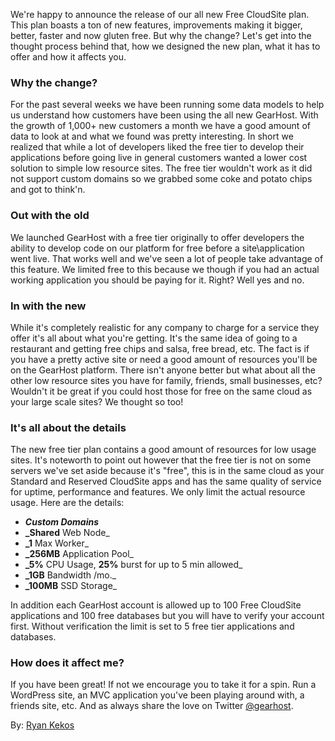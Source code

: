 We're happy to announce the release of our all new Free CloudSite plan. This plan boasts a ton of new features, improvements making it bigger, better, faster and now gluten free. But why the change? Let's get into the thought process behind that, how we designed the new plan, what it has to offer and how it affects you.

### Why the change?
For the past several weeks we have been running some data models to help us understand how customers have been using the all new GearHost. With the growth of 1,000+ new customers a month we have a good amount of data to look at and what we found was pretty interesting. In short we realized that while a lot of developers liked the free tier to develop their applications before going live in general customers wanted a lower cost solution to simple low resource sites. The free tier wouldn't work as it did not support custom domains so we grabbed some coke and potato chips and got to think'n.

### Out with the old
We launched GearHost with a free tier originally to offer developers the ability to develop code on our platform for free before a site\application went live. That works well and we've seen a lot of people take advantage of this feature. We limited free to this because we though if you had an actual working application you should be paying for it. Right? Well yes and no.

### In with the new
While it's completely realistic for any company to charge for a service they offer it's all about what you're getting. It's the same idea of going to a restaurant and getting free chips and salsa, free bread, etc. The fact is if you have a pretty active site or need a good amount of resources you'll be on the GearHost platform. There isn't anyone better but what about all the other low resource sites you have for family, friends, small businesses, etc? Wouldn't it be great if you could host those for free on the same cloud as your large scale sites? We thought so too!

### It's all about the details
The new free tier plan contains a good amount of resources for low usage sites. It's noteworth to point out however that the free tier is not on some servers we've set aside because it's "free", this is in the same cloud as your Standard and Reserved CloudSite apps and has the same quality of service for uptime, performance and features. We only limit the actual resource usage. Here are the details:

- **_Custom Domains_**
- **_Shared** Web Node_
- **_1** Max Worker_
- **_256MB** Application Pool_
- **_5%** CPU Usage, **25%** burst for up to 5 min allowed_
- **_1GB** Bandwidth /mo._
- **_100MB** SSD Storage_

In addition each GearHost account is allowed up to 100 Free CloudSite applications and 100 free databases but you will have to verify your account first. Without verification the limit is set to 5 free tier applications and databases.

### How does it affect me?
If you have been great! If not we encourage you to take it for a spin. Run a WordPress site, an MVC application you've been playing around with, a friends site, etc. And as always share the love on Twitter [@gearhost](https://twitter.com/gearhost).

By: [Ryan Kekos](https://twitter.com/ryankekos)